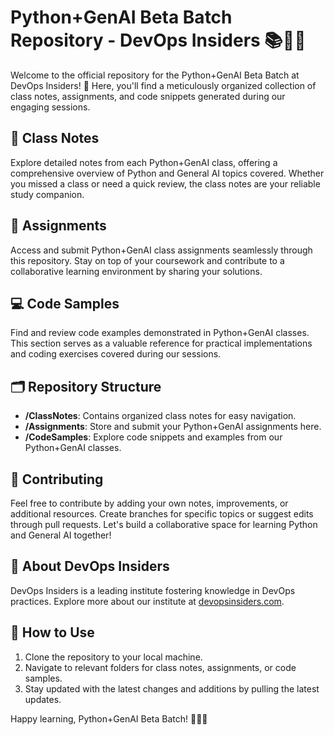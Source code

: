 # Python+GenAI Beta Batch Repository - DevOps Insiders 📚👩‍💻

Welcome to the official repository for the Python+GenAI Beta Batch at DevOps Insiders! 🚀 Here, you'll find a meticulously organized collection of class notes, assignments, and code snippets generated during our engaging sessions.

## 📔 Class Notes
Explore detailed notes from each Python+GenAI class, offering a comprehensive overview of Python and General AI topics covered. Whether you missed a class or need a quick review, the class notes are your reliable study companion.

## 📝 Assignments
Access and submit Python+GenAI class assignments seamlessly through this repository. Stay on top of your coursework and contribute to a collaborative learning environment by sharing your solutions.

## 💻 Code Samples
Find and review code examples demonstrated in Python+GenAI classes. This section serves as a valuable reference for practical implementations and coding exercises covered during our sessions.

## 🗂️ Repository Structure
- **/ClassNotes**: Contains organized class notes for easy navigation.
- **/Assignments**: Store and submit your Python+GenAI assignments here.
- **/CodeSamples**: Explore code snippets and examples from our Python+GenAI classes.

## 🤝 Contributing
Feel free to contribute by adding your own notes, improvements, or additional resources. Create branches for specific topics or suggest edits through pull requests. Let's build a collaborative space for learning Python and General AI together!

## 🏢 About DevOps Insiders
DevOps Insiders is a leading institute fostering knowledge in DevOps practices. Explore more about our institute at [devopsinsiders.com](https://devopsinsiders.com).

## 📌 How to Use
1. Clone the repository to your local machine.
2. Navigate to relevant folders for class notes, assignments, or code samples.
3. Stay updated with the latest changes and additions by pulling the latest updates.

Happy learning, Python+GenAI Beta Batch! 🚀🚀📖
